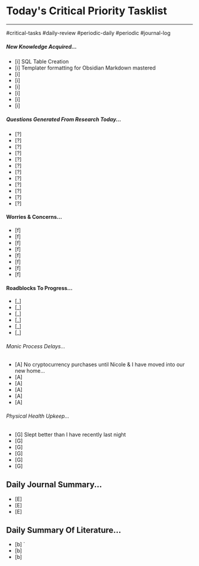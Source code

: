 # Today's Critical Priority Tasklist 
---
#critical-tasks #daily-review #periodic-daily #periodic #journal-log


##### New Knowledge Acquired... 
- [i] SQL Table Creation 
- [i] Templater formatting for Obsidian Markdown mastered 
- [i] 
- [i]  
- [i] 
- [i] 
- [i] 
- [i] 
##### Questions Generated From Research Today...
- [?] 
- [?] 
- [?] 
- [?] 
- [?] 
- [?] 
- [?] 
- [?] 
- [?] 
- [?] 
- [?] 
- [?] 
#### Worries & Concerns... 
- [f] 
- [f] 
- [f] 
- [f] 
- [f] 
- [f] 
- [f] 
- [f] 
#### Roadblocks To Progress...
- [_] 
- [_] 
- [_] 
- [_] 
- [_] 
- [_] 
###### Manic Process Delays...
- [A] No cryptocurrency purchases until Nicole & I have moved into our new home...
- [A] 
- [A]  
- [A] 
- [A] 
- [A]  
###### Physical Health Upkeep... 
- [G] Slept better than I have recently last night
- [G] 
- [G] 
- [G] 
- [G] 
- [G] 
## Daily Journal Summary...
- [E] 
- [E] 
- [E] 
## Daily Summary Of Literature... 
- [b] `
- [b] 
- [b] 
